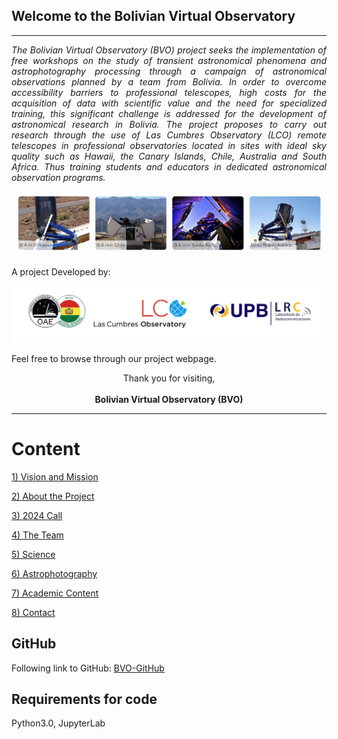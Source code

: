 ## Welcome to the Bolivian Virtual Observatory

---

<p style="text-align: justify;">
    <em>The Bolivian Virtual Observatory (BVO) project seeks the implementation of free workshops on the study of transient astronomical phenomena and astrophotography processing through a campaign of astronomical observations planned by a team from Bolivia. In order to overcome accessibility barriers to professional telescopes, high costs for the acquisition of data with scientific value and the need for specialized training, this significant challenge is addressed for the development of astronomical research in Bolivia. The project proposes to carry out research through the use of Las Cumbres Observatory (LCO) remote telescopes in professional observatories located in sites with ideal sky quality such as Hawaii, the Canary Islands, Chile, Australia and South Africa. Thus training students and educators in dedicated astronomical observation programs.</em>
</p>


![image1](im/LCOTelescopes.png)

A project Developed by:

![image1](im/Logos_BVO.jpg)

Feel free to browse through our project webpage. 

<div style="text-align: center;">
    Thank you for visiting, <br><br>
    <strong>Bolivian Virtual Observatory (BVO)</strong>
</div>

---

# Content

[1) Vision and Mission](1.VisionAndMission.md)

[2) About the Project](2.AboutTheProject.md)

[3) 2024 Call](3.2024Call.md)

[4) The Team](4.TheTeam)

[5) Science](5.Science.md)

[6) Astrophotography](6.Astrophotography.md)

[7) Academic Content](7.AcademicContent.md)

[8) Contact](8.Contact)

## GitHub

Following link to GitHub: [BVO-GitHub](https://github.com/GabrielJaimes-AstroDev/Bolivian-Virtual-Observatory-BVO-/blob/main/1.Photometry_BVO.ipynb)

## Requirements for code

Python3.0,
JupyterLab